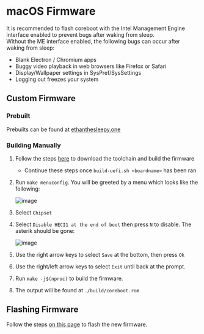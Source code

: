 # macOS Firmware

It is recommended to flash coreboot with the Intel Management Engine interface enabled to prevent bugs after waking from sleep.  
Without the ME interface enabled, the following bugs can occur after waking from sleep:
- Blank Electron / Chromium apps
- Buggy video playback in web browsers like Firefox or Safari
- Display/Wallpaper settings in SysPref/SysSettings
- Logging out freezes your system

## Custom Firmware

### Prebuilt

Prebuilts can be found at [ethanthesleepy.one](https://ethanthesleepy.one/macos/)

### Building Manually

1. Follow the steps [here](../advanced/compiling-coreboot.md) to download the toolchain and build the firmware
    * Continue these steps once `build-uefi.sh <boardname>` has been ran
1. Run `make menuconfig`. You will be greeted by a menu which looks like the following:

    ![image](/macos/menuconfig.png)

1. Select `Chipset`
1. Select `Disable HECI1 at the end of boot` then press `N` to disable. The asterik should be gone:

    ![image](/macos/heci1.png)

1. Use the right arrow keys to select `Save` at the bottom, then press `Ok`
1. Use the right/left arrow keys to select `Exit` until back at the prompt.
1. Run `make -j$(nproc)` to build the firmware.
1. The output will be found at `./build/coreboot.rom`

## Flashing Firmware

Follow the steps [on this page](../advanced/compiling-coreboot.html) to flash the new firmware.
